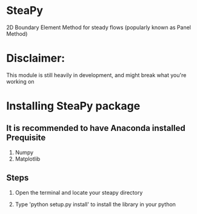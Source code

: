 # SteaPy
2D Boundary Element Method for steady flows (popularly known as Panel Method)

# Disclaimer: 
This module is still heavily in development, and might break what you're working on

# Installing SteaPy package
It is recommended to have Anaconda installed
Prequisite
----------

1. Numpy
2. Matplotlib

Steps
-----

1. Open the terminal and locate your steapy directory

2. Type 'python setup.py install' to install the library in your python
